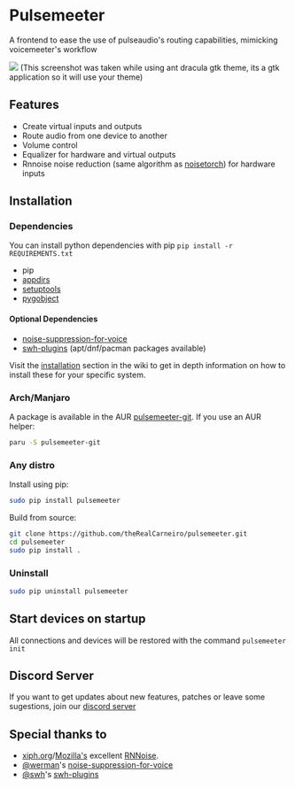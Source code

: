 # Pulsemeeter
A frontend to ease the use of pulseaudio's routing capabilities, mimicking voicemeeter's workflow

![](https://i.imgur.com/o66F9sG.png)
(This screenshot was taken while using ant dracula gtk theme, its a gtk application so it will use your theme)

## Features
 - Create virtual inputs and outputs
 - Route audio from one device to another
 - Volume control
 - Equalizer for hardware and virtual outputs
 - Rnnoise noise reduction (same algorithm as [noisetorch](https://github.com/lawl/NoiseTorch)) for hardware inputs

## Installation

### Dependencies
You can install python dependencies with pip
`pip install -r REQUIREMENTS.txt`


 - pip
 - [appdirs](https://pypi.org/project/appdirs/)
 - [setuptools](https://pypi.org/project/setuptools/)
 - [pygobject](https://pypi.org/project/PyGObject/)
 
 #### Optional Dependencies
 - [noise-suppression-for-voice](https://github.com/werman/noise-suppression-for-voice/)
 - [swh-plugins](https://github.com/swh/ladspa) (apt/dnf/pacman packages available)

Visit the [installation](https://github.com/theRealCarneiro/pulsemeeter/wiki/Installation) section in the wiki to get in depth information on how to install these for your specific system.

### Arch/Manjaro
A package is available in the AUR [pulsemeeter-git](https://aur.archlinux.org/packages/pulsemeeter-git/). If you use an AUR helper:
```sh
paru -S pulsemeeter-git
```

### Any distro
Install using pip:
```sh
sudo pip install pulsemeeter
```


Build from source:
```sh
git clone https://github.com/theRealCarneiro/pulsemeeter.git
cd pulsemeeter
sudo pip install .
```

### Uninstall

```sh
sudo pip uninstall pulsemeeter
```

## Start devices on startup
All connections and devices will be restored with the command `pulsemeeter init`

## Discord Server
If you want to get updates about new features, patches or leave some sugestions, join our [discord server](https://discord.gg/ekWt9NuEWv)

## Special thanks to

* [xiph.org](https://xiph.org)/[Mozilla's](https://mozilla.org) excellent [RNNoise](https://jmvalin.ca/demo/rnnoise/).
* [@werman](https://github.com/werman/)'s [noise-suppression-for-voice](https://github.com/werman/noise-suppression-for-voice/)
* [@swh](https://github.com/swh)'s [swh-plugins](https://github.com/swh/ladspa)
